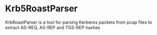 # Krb5RoastParser
KrbRoastParser is a tool for parsing Kerberos packets from pcap files to extract AS-REQ, AS-REP and TGS-REP hashes
